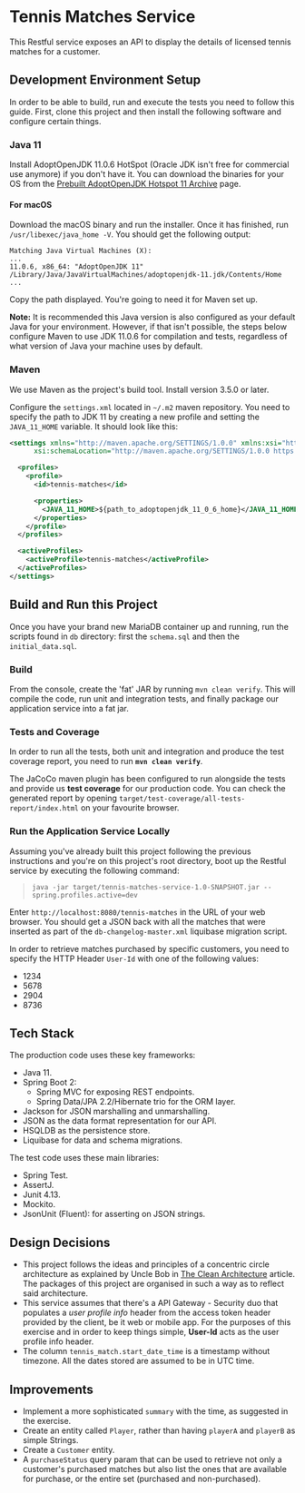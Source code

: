 # Tennis Matches Service

This Restful service exposes an API to display the details of licensed tennis matches for a customer.


## Development Environment Setup

In order to be able to build, run and execute the tests you need to follow this guide. First, clone this project and 
then install the following software and configure certain things.

### Java 11

Install AdoptOpenJDK 11.0.6 HotSpot (Oracle JDK isn't free for commercial use anymore) if you don't have it. You can download the 
binaries for your OS from the [Prebuilt AdoptOpenJDK Hotspot 11 Archive](https://adoptopenjdk.net/archive.html?variant=openjdk11&jvmVariant=hotspot)
page.

#### For macOS

Download the macOS binary and run the installer. Once it has finished, run `/usr/libexec/java_home -V`. 
You should get the following output:

```
Matching Java Virtual Machines (X):
...
11.0.6, x86_64:	"AdoptOpenJDK 11"	/Library/Java/JavaVirtualMachines/adoptopenjdk-11.jdk/Contents/Home
...
```

Copy the path displayed. You're going to need it for Maven set up.

**Note:** It is recommended this Java version is also configured as your default Java for your environment. However,
if that isn't possible, the steps below configure Maven to use JDK 11.0.6 for compilation and tests, regardless of what
version of Java your machine uses by default. 

### Maven

We use Maven as the project's build tool. Install version 3.5.0 or later.

Configure the `settings.xml` located in `~/.m2` maven repository. You need to specify the path to JDK 11 by creating a
new profile and setting the `JAVA_11_HOME` variable. It should look like this:

```xml
<settings xmlns="http://maven.apache.org/SETTINGS/1.0.0" xmlns:xsi="http://www.w3.org/2001/XMLSchema-instance"
      xsi:schemaLocation="http://maven.apache.org/SETTINGS/1.0.0 https://maven.apache.org/xsd/settings-1.0.0.xsd">

  <profiles>
    <profile>
      <id>tennis-matches</id>

      <properties>
        <JAVA_11_HOME>${path_to_adoptopenjdk_11_0_6_home}</JAVA_11_HOME>
      </properties>
    </profile>
  </profiles>

  <activeProfiles>
    <activeProfile>tennis-matches</activeProfile>
  </activeProfiles>
</settings>
```

## Build and Run this Project

Once you have your brand new MariaDB container up and running, run the scripts found in `db` directory: first the 
`schema.sql` and then the `initial_data.sql`.

### Build

From the console, create the 'fat' JAR by running `mvn clean verify`. This will compile the code, run unit and integration tests,
and finally package our application service into a fat jar. 

### Tests and Coverage

In order to run all the tests, both unit and integration and produce the test coverage report, 
you need to run **`mvn clean verify`**.

The JaCoCo maven plugin has been configured to run alongside the tests and provide us **test coverage** for 
our production code. You can check the generated report by opening `target/test-coverage/all-tests-report/index.html` on 
your favourite browser.


### Run the Application Service Locally

Assuming you've already built this project following the previous instructions and you're on this project's root directory, 
boot up the Restful service by executing the following command: 

> `java -jar target/tennis-matches-service-1.0-SNAPSHOT.jar --spring.profiles.active=dev`

Enter `http://localhost:8080/tennis-matches` in the URL of your web browser. You should get a JSON back with all the 
matches that were inserted as part of the `db-changelog-master.xml` liquibase migration script. 

In order to retrieve matches purchased by specific customers, you need to specify the HTTP Header `User-Id` with one of the following values:

* 1234
* 5678
* 2904
* 8736

## Tech Stack

The production code uses these key frameworks:

* Java 11.
* Spring Boot 2:
    * Spring MVC for exposing REST endpoints.
    * Spring Data/JPA 2.2/Hibernate trio for the ORM layer.
* Jackson for JSON marshalling and unmarshalling.
* JSON as the data format representation for our API.
* HSQLDB as the persistence store.
* Liquibase for data and schema migrations.

The test code uses these main libraries:

* Spring Test.
* AssertJ.
* Junit 4.13.
* Mockito.
* JsonUnit (Fluent): for asserting on JSON strings.

## Design Decisions

* This project follows the ideas and principles of a concentric circle architecture as explained by Uncle Bob in [The Clean Architecture](https://8thlight.com/blog/uncle-bob/2012/08/13/the-clean-architecture.html) article. The packages of this project are organised in such a way as to reflect said architecture.
* This service assumes that there's a API Gateway - Security duo that populates a *user profile info* header from the access token header provided by the client, be it web
or mobile app. For the purposes of this exercise and in order to keep things simple, **User-Id** acts as the user profile info header.
* The column `tennis_match.start_date_time` is a timestamp without timezone. All the dates stored are assumed to be in UTC time.

## Improvements

* Implement a more sophisticated `summary` with the time, as suggested in the exercise.
* Create an entity called `Player`, rather than having `playerA` and `playerB` as simple Strings.
* Create a `Customer` entity.
* A `purchaseStatus` query param that can be used to retrieve not only a customer's purchased matches but
also list the ones that are available for purchase, or the entire set (purchased and non-purchased).
